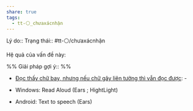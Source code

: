 ```yaml
---
share: true
tags:
  - tt-⚪_chưaxácnhận
---
```


Lý do:: 
Trạng thái:: #tt-⚪/chưaxácnhận

Hệ quả của vấn đề này:


%%
Giải pháp gợi ý:: 
%%

- [Đọc thấy chữ bay, nhưng nếu chữ gây liên tưởng thì vẫn đọc được](../../../1%20Th%C3%B4ng%20tin%20th%C3%A2n%20ch%E1%BB%A7/Kh%C3%B3%20kh%C4%83n/Th%E1%BA%A7n%20kinh,%20nh%E1%BA%ADn%20th%E1%BB%A9c/%C4%90%E1%BB%8Dc%20th%E1%BA%A5y%20ch%E1%BB%AF%20bay,%20nh%C6%B0ng%20n%E1%BA%BFu%20ch%E1%BB%AF%20g%C3%A2y%20li%C3%AAn%20t%C6%B0%E1%BB%9Fng%20th%C3%AC%20v%E1%BA%ABn%20%C4%91%E1%BB%8Dc%20%C4%91%C6%B0%E1%BB%A3c.md): \-



- Windows: Read Aloud (Ears ; HightLight) 
- Android: Text to speech (Ears)
